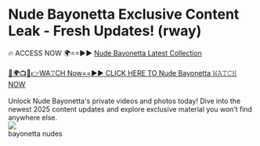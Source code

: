 # Nude Bayonetta Exclusive Content Leak - Fresh Updates! (rway)

🔥 ACCESS NOW 🌍==►► <a href="https://tinyurl.com/2mz8nhtm" rel="nofollow">Nude Bayonetta Latest Collection</a>
<br><br>
[🔴🌍📺📱👉WA𝚃CH Now==►► CLICK HERE TO Nude Bayonetta 𝚆𝙰𝚃𝙲𝙷 NOW](https://tinyurl.com/2mz8nhtm)
<br><br>
Unlock Nude Bayonetta's private videos and photos today! Dive into the newest 2025 content updates and explore exclusive material you won’t find anywhere else.
<br>
<a href="https://tinyurl.com/2mz8nhtm" rel="nofollow" data-target="animated-image.originalLink"><img src="https://camo.githubusercontent.com/8a4f000d20f83aca3bf7ec5f350d767afa0574a8a352519fd8cfa583a6f93a33/68747470733a2f2f692e696d6775722e636f6d2f644a486b345a712e676966" data-canonical-src="https://i.imgur.com/dJHk4Zq.gif" style="max-width: 100%; display: inline-block;" data-target="animated-image.originalImage"></a>
<br>
bayonetta nudes